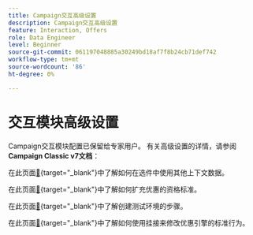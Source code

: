 ```yaml
---
title: Campaign交互高级设置
description: Campaign交互高级设置
feature: Interaction, Offers
role: Data Engineer
level: Beginner
source-git-commit: 061197048885a30249bd18af7f8b24cb71def742
workflow-type: tm+mt
source-wordcount: '86'
ht-degree: 0%

---
```


# 交互模块高级设置

Campaign交互模块配置已保留给专家用户。 有关高级设置的详情，请参阅&#x200B;**Campaign Classic v7文档**：

在此页面[&#128279;](https://experienceleague.adobe.com/docs/campaign-classic/using/managing-offers/advanced-parameters/additional-data.html){target="_blank"}中了解如何在选件中使用其他上下文数据。

在此页面[&#128279;](https://experienceleague.adobe.com/docs/campaign-classic/using/managing-offers/advanced-parameters/extension-example.html){target="_blank"}中了解如何扩充优惠的资格标准。

在此页面[&#128279;](https://experienceleague.adobe.com/docs/campaign-classic/using/managing-offers/advanced-parameters/creating-a-test-environment.html){target="_blank"}中了解创建测试环境的步骤。

在此页面[&#128279;](https://experienceleague.adobe.com/docs/campaign-classic/using/managing-offers/advanced-parameters/hooks.html){target="_blank"}中了解如何使用挂接来修改优惠引擎的标准行为。

